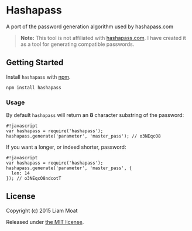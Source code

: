 # Hashapass
A port of the password generation algorithm used by hashapass.com

> **Note:** This tool is not affiliated with [hashapass.com](http://hashapass.com/). I have created it as a tool for generating compatible passwords.

## Getting Started
Install ```hashapass``` with [npm](https://npmjs.org/).

```
npm install hashapass
```

### Usage
By default ```hashapass``` will return an **8** character substring of the password:
```
#!javascript
var hashapass = require('hashapass');
hashapass.generate('parameter', 'master_pass'); // o3NEqcO8 
```
If you want a longer, or indeed shorter, password:
```
#!javascript
var hashapass = require('hashapass');
hashapass.generate('parameter', 'master_pass', {
  len: 14
}); // o3NEqcO8ndcotT 
```

## License
Copyright (c) 2015 Liam Moat

Released under [the MIT license](https://bitbucket.org/liammoat/hashapass/raw/master/LICENCE).
